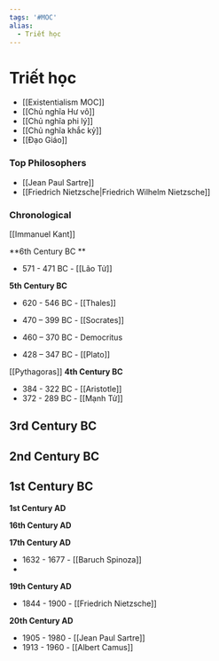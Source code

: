 ```yaml
---
tags: '#MOC'
alias:
  - Triết học
---
```

# Triết học

- [[Existentialism MOC]]
- [[Chủ nghĩa Hư vô]]
- [[Chủ nghĩa phi lý]]
- [[Chủ nghĩa khắc kỷ]]
- [[Đạo Giáo]]

### Top Philosophers
- [[Jean Paul Sartre]]
- [[Friedrich Nietzsche|Friedrich Wilhelm Nietzsche]]

### Chronological 
[[Immanuel Kant]]

**6th Century BC **
- 571 - 471 BC - [[Lão Tử]]

**5th Century BC**
- 620 - 546 BC - [[Thales]]

- 470 – 399 BC - [[Socrates]] 
- 460 – 370 BC - Democritus
- 428 – 347 BC - [[Plato]]

[[Pythagoras]]
**4th Century BC**
- 384 - 322 BC - [[Aristotle]]
- 372 - 289 BC - [[Mạnh Tử]]

**3rd Century BC**
- 

**2nd Century BC**
- 

**1st Century BC**
- 

**1st Century AD**

**16th Century AD**

**17th Century AD**
- 1632 - 1677 - [[Baruch Spinoza]]
- 
**19th Century AD**
- 1844 - 1900 - [[Friedrich Nietzsche]]

**20th Century AD**
- 1905 - 1980 - [[Jean Paul Sartre]]
- 1913 - 1960 - [[Albert Camus]]